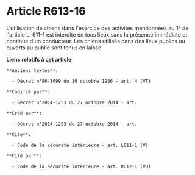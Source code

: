 # Article R613-16

L'utilisation de chiens dans l'exercice des activités mentionnées au 1° de l'article L. 611-1 est interdite en tous lieux
sans la présence immédiate et continue d'un conducteur. Les chiens utilisés dans des lieux publics ou ouverts au public sont
tenus en laisse.

**Liens relatifs à cet article**

	**Anciens textes**:

	  - Décret n°86-1099 du 10 octobre 1986 - art. 4 (VT)

	**Codifié par**:

	  - Décret n°2014-1253 du 27 octobre 2014 - art.

	**Créé par**:

	  - Décret n°2014-1253 du 27 octobre 2014 - art.

	**Cite**:

	  - Code de la sécurité intérieure - art. L611-1 (V)

	**Cité par**:

	  - Code de la sécurité intérieure - art. R617-1 (VD)
